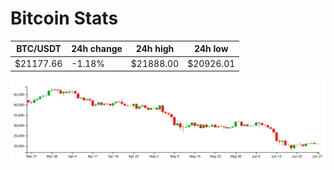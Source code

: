 # Bitcoin Stats

BTC/USDT|24h change|24h high|24h low|
|---|---|---|---|
|$21177.66|-1.18%|$21888.00|$20926.01|

<img src="./chart.svg">
